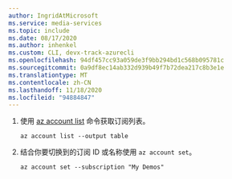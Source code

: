 ```yaml
---
author: IngridAtMicrosoft
ms.service: media-services
ms.topic: include
ms.date: 08/17/2020
ms.author: inhenkel
ms.custom: CLI, devx-track-azurecli
ms.openlocfilehash: 94df457cc93a059de3f9bb294bd1c568b095781c
ms.sourcegitcommit: 0a9df8ec14ab332d939b49f7b72dea217c8b3e1e
ms.translationtype: MT
ms.contentlocale: zh-CN
ms.lasthandoff: 11/18/2020
ms.locfileid: "94884847"
---
```

<!-- List and set subscriptions -->

1. 使用 [az account list](/cli/azure/account#az-account-list) 命令获取订阅列表。

    ```
    az account list --output table
    ```

2. 结合你要切换到的订阅 ID 或名称使用 `az account set`。

    ```
    az account set --subscription "My Demos"
    ```
